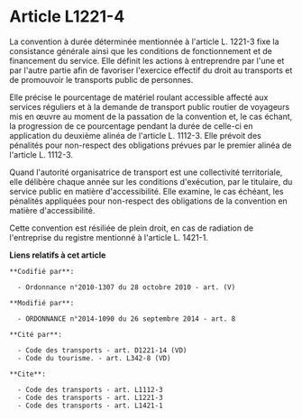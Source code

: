 # Article L1221-4

La convention à durée déterminée mentionnée à l'article L. 1221-3 fixe la consistance générale ainsi que les conditions de
fonctionnement et de financement du service. Elle définit les actions à entreprendre par l'une et par l'autre partie afin de
favoriser l'exercice effectif du droit au transports et de promouvoir le transports public de personnes. 

Elle précise le pourcentage de matériel roulant accessible affecté aux services réguliers et à la demande de transport public
routier de voyageurs mis en œuvre au moment de la passation de la convention et, le cas échant, la progression de ce
pourcentage pendant la durée de celle-ci en application du deuxième alinéa de l'article L. 1112-3. Elle prévoit des pénalités
pour non-respect des obligations prévues par le premier alinéa de l'article L. 1112-3. 

Quand l'autorité organisatrice de transport est une collectivité territoriale, elle délibère chaque année sur les conditions
d'exécution, par le titulaire, du service public en matière d'accessibilité. Elle examine, le cas échéant, les pénalités
appliquées pour non-respect des obligations de la convention en matière d'accessibilité. 

Cette convention est résiliée de plein droit, en cas de radiation de l'entreprise du registre mentionné à l'article L.
1421-1.

**Liens relatifs à cet article**

	**Codifié par**:

	  - Ordonnance n°2010-1307 du 28 octobre 2010 - art. (V)

	**Modifié par**:

	  - ORDONNANCE n°2014-1090 du 26 septembre 2014 - art. 8

	**Cité par**:

	  - Code des transports - art. D1221-14 (VD)
	  - Code du tourisme. - art. L342-8 (VD)

	**Cite**:

	  - Code des transports - art. L1112-3
	  - Code des transports - art. L1221-3
	  - Code des transports - art. L1421-1
